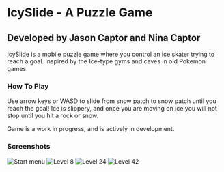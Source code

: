 # IcySlide - A Puzzle Game
## Developed by Jason Captor and Nina Captor

IcySlide is a mobile puzzle game where you control an ice skater trying to reach a goal. Inspired by the Ice-type gyms and caves in old Pokemon games.
### How To Play
Use arrow keys or WASD to slide from snow patch to snow patch until you reach the goal! Ice is slippery, and once you are moving on ice you will not stop until you hit a rock or snow.

Game is a work in progress, and is actively in development.

### Screenshots
![Start menu](./assets/screenshots/sc1.png)
![Level 8](./assets/screenshots/sc2.png)
![Level 24](./assets/screenshots/sc3.png)
![Level 42](./assets/screenshots/sc4.png)
